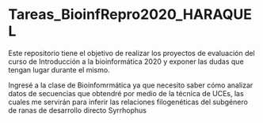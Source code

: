 # Tareas_BioinfRepro2020_HARAQUEL
Este repositorio tiene el objetivo de realizar los proyectos de evaluación del curso de Introducción a la bioinformática 2020 y exponer las dudas que tengan lugar durante el mismo.

Ingresé a la clase de Bioinfomrmática ya que necesito saber cómo analizar datos de secuencias que obtendré por medio de la técnica de UCEs, las cuales me servirán para inferir las relaciones filogenéticas del subgénero de ranas de desarrollo directo Syrrhophus 
